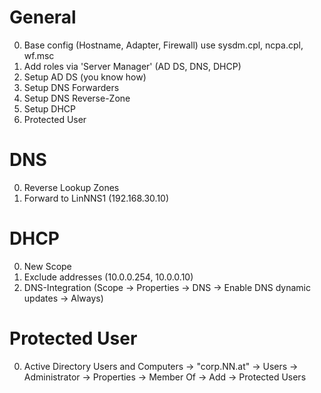 # General

0. Base config (Hostname, Adapter, Firewall) use sysdm.cpl, ncpa.cpl, wf.msc
1. Add roles via 'Server Manager' (AD DS, DNS, DHCP)
2. Setup AD DS (you know how)
3. Setup DNS Forwarders
4. Setup DNS Reverse-Zone
5. Setup DHCP
6. Protected User

# DNS

0. Reverse Lookup Zones
1. Forward to LinNNS1 (192.168.30.10)

# DHCP

0. New Scope
1. Exclude addresses (10.0.0.254, 10.0.0.10)
2. DNS-Integration (Scope -> Properties -> DNS -> Enable DNS dynamic updates -> Always)

# Protected User

0. Active Directory Users and Computers -> "corp.NN.at" -> Users -> Administrator -> Properties -> Member Of -> Add -> Protected Users 